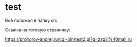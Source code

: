 # test

Всё положил в папку src

Ссылка на готовую страничку:

https://prohorov-andrej.ru/cgi-bin/test2.pl?q=zzgjjl%40mail.ru
